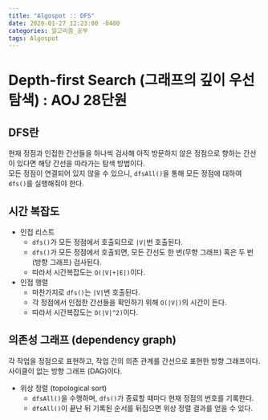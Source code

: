 ```yaml
---
title: "Algospot :: DFS"
date: 2020-01-27 12:23:00 -0400
categories: 알고리즘_공부
tags: Algospot
---
```


# Depth-first Search (그래프의 깊이 우선 탐색) : AOJ 28단원  
## DFS란
현재 정점과 인접한 간선들을 하나씩 검사해 아직 방문하지 않은 정점으로 향하는 간선이 있다면 해당 간선을 따라가는 탐색 방법이다.  
모든 정점이 연결되어 있지 않을 수 있으니, `dfsAll()`을 통해 모든 정점에 대하여 `dfs()`를 실행해줘야 한다.  
## 시간 복잡도
- 인접 리스트
  - `dfs()`가 모든 정점에서 호출되므로 `|V|`번 호출된다.
  - `dfs()`가 모든 정점에서 호출되면, 모든 간선도 한 번(무향 그래프) 혹은 두 번(방향 그래프) 검사된다.
  - 따라서 시간복잡도는 `O(|V|+|E|)`이다.
- 인접 행렬
  - 마찬가지로 `dfs()`는 `|V|`번 호출된다.
  - 각 정점에서 인접한 간선들을 확인하기 위해 `O(|V|)`의 시간이 든다.
  - 따라서 시간복잡도는 `O(|V|^2)`이다.
## 의존성 그래프 (dependency graph)
각 작업을 정점으로 표현하고, 작업 간의 의존 관계를 간선으로 표현한 방향 그래프이다. 사이클이 없는 방향 그래프 (DAG)이다.  
- 위상 정렬 (topological sort)
  - `dfsAll()`을 수행하며, `dfs()`가 종료할 때마다 현재 정점의 번호를 기록한다.
  - `dfsAll()`이 끝난 뒤 기록된 순서를 뒤집으면 위상 정렬 결과를 얻을 수 있다.